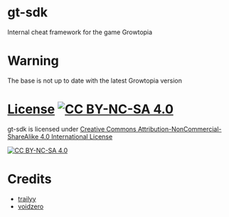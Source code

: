 # gt-sdk
  Internal cheat framework for the game Growtopia

# Warning
  The base is not up to date with the latest Growtopia version

# [License](LICENSE) [![CC BY-NC-SA 4.0][cc-by-nc-sa-shield]][cc-by-nc-sa] 
gt-sdk is licensed under [Creative Commons Attribution-NonCommercial-ShareAlike 4.0 International License][cc-by-nc-sa]

[![CC BY-NC-SA 4.0][cc-by-nc-sa-image]][cc-by-nc-sa]

# Credits
- [trailyy](https://github.com/trailyy)
- [voidzero](https://github.com/voidzero666)

[cc-by-nc-sa]: http://creativecommons.org/licenses/by-nc-sa/4.0/
[cc-by-nc-sa-image]: https://licensebuttons.net/l/by-nc-sa/4.0/88x31.png
[cc-by-nc-sa-shield]: https://img.shields.io/badge/License-CC%20BY--NC--SA%204.0-lightgrey.svg
